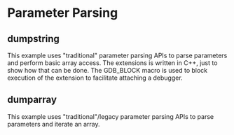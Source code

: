 # Parameter Parsing

## dumpstring

This example uses "traditional" parameter parsing APIs to parse parameters
and perform basic array access. The extensions is written in C++, just
to show how that can be done. The GDB_BLOCK macro is used to block
execution of the extension to facilitate attaching a debugger. 

## dumparray

This example uses "traditional"/legacy parameter parsing APIs to parse parameters
and iterate an array. 


